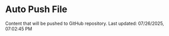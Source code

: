 # Auto Push File

Content that will be pushed to GitHub repository.
Last updated: 07/26/2025, 07:02:45 PM